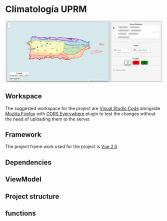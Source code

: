 # Climatología UPRM

<img src="github_page_assets\frontend_map_v1.PNG" alt="hi" class="inline"/>

## Workspace

The suggested workspace for the project are [Visual Studio Code](https://code.visualstudio.com/) alongside [Mozilla Firefox](https://www.mozilla.org/en-US/firefox/new/)  with [CORS Everywhere](https://addons.mozilla.org/en-US/firefox/addon/cors-everywhere/) plugin to test the changes without the need of uploading them to the server. 

## Framework
The project frame work used for the project is [Vue 2.0](https://vuejs.org/v2/guide/) 

## Dependencies

## ViewModel

## Project structure

## functions
